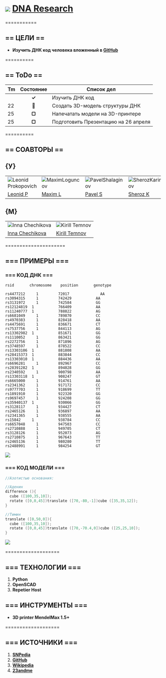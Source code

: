# ![](https://avatars3.githubusercontent.com/u/4658189?s=30) [ DNA Research](https://github.com/soda-io/DNA/)
===========

## == ЦЕЛИ ==

* **Изучить ДНК код человека вложенный в [GitHub](https://github.com)**

==========


## == ToDo ==

| Tm  | Состояние    |  Список дел                        |
|:----|:------------:|------------------------------------|
|     |  **✓**       | Изучить ДНК код                    |
| 22  |  **🚩**       | Создать 3D-модель структуры ДНК    |
| 25  |  **▢**       | Напечатать модели на 3D-принтере   |
| 25  |  **▢**       |Подготовить Презентацию на 26 апреля|


==========

## == СОАВТОРЫ ==


## {У}

|    |    |    |    |
|----|----|----|----|
|![Leonid Prokopovich](https://avatars2.githubusercontent.com/u/6639503?s=74)|![MaximLoguncov](https://avatars2.githubusercontent.com/u/3838734?s=74)|![PavelShalaginov](https://avatars0.githubusercontent.com/u/3833771?s=74)|![SherozKarimov](https://avatars0.githubusercontent.com/u/4226210?s=74)  
| [Leonid P](https://github.com/leonidprokopovich) | [Maxim L](https://github.com/MaximLoguncov) | [Pavel S](https://github.com/PavelShalaginov)|  [Sheroz K](https://github.com/SherozKarimov)  


## {M}

|    |    | 
|----|----|
|![Inna Chechikova](https://pbs.twimg.com/profile_images/2351222123/4hkg9tbwsz8zzztcrqkf_bigger.jpeg)|![Kirill Temnov](https://avatars1.githubusercontent.com/u/147170?s=74)
|[Inna Chechikova](https://twitter.com/Unsa2003)|[Kirill Temnov](https://github.com/KirillTemnov)

=====================

## === ПРИМЕРЫ ===

### === КОД ДНК ===

```
rsid	   chromosome	 position 	    genotype

rs4477212	  1	        72017	           AA
rs3094315	  1	        742429	         AA
rs3131972	  1	        742584	         GG
rs12124819  1	        766409	         AA
rs11240777	1	        788822	         AG
rs6681049	  1	        789870	         CC
rs4970383	  1	        828418	         AA
rs4475691	  1	        836671	         CT
rs7537756	  1	        844113	         AG
rs13302982	1	        851671	         GG
rs1110052	  1	        863421	         GG
rs2272756	  1	        871896	         AG
rs3748597	  1	        878522	         CC
rs13303106	1	        881808	         AA
rs28415373	1	        883844	         CC
rs13303010	1	        884436	         AA
rs6696281	  1	        892967	         CC
rs28391282	1	        894028	         GG
rs2340592	  1	        900798	         AA
rs13303118	1	        908247	         GT
rs6665000	  1	        914761	         AA
rs2341362	  1	        917172	         CC
rs9777703	  1	        918699	         TT
rs1891910	  1	        922320	         GG
rs9697457	  1	        924208	         GG
rs35940137	1	        930066	         GG
rs3128117	  1	        934427	         CT
rs2465126	  1	        936897	         AA
rs2341365	  1	        938555	         AA
rs15842	    1	        938784	         CC
rs6657048	  1	        947503	         CC
rs2710888	  1	        949705	         CT
rs3128126	  1	        952073	         AG
rs2710875	  1	        967643	         TT
rs2465136	  1	        980280	         TT
rs2488991	  1	        984254	         GT
```
![](https://github.com/soda-io/DNA/blob/master/Img/3D/manu.jpg?raw=true)

### === КОД МОДЕЛИ ===

```c
//Азотистые основания:

//Аденин
difference (){
  cube ([100,35,10]);
  rotate ([0,0,45])translate ([70,-80,-1])cube ([35,35,12]);
}

//Тимин
translate ([0,50,0]){
  cube ([100,35,10]);
  rotate ([0,0,45])translate ([70,-70.4,0])cube ([25,25,10]);
}


```
![](https://github.com/soda-io/DNA/blob/master/Img/3D/%D0%90%D0%B4%D0%B5%D0%BD%D0%B8%D0%BD%20%D0%B8%20%D0%A2%D0%B8%D0%BC%D0%B8%D0%BD.png?raw=true)



===================


## === ТЕХНОЛОГИИ ===

 1. **Python**
 2. **OpenSCAD**
 3. **Repetier Host**

## === ИНСТРУМЕНТЫ === 
 
* **3D printer MendelMax 1.5+**


===================


## === ИСТОЧНИКИ ===

 1. **[SNPedia](www.snpedia.com)**
 1. **[GitHub](https://github.com)**
 1. **[Wikipedia](http://ru.wikipedia.org/wiki/%D0%94%D0%B5%D0%B7%D0%BE%D0%BA%D1%81%D0%B8%D1%80%D0%B8%D0%B1%D0%BE%D0%BD%D1%83%D0%BA%D0%BB%D0%B5%D0%B8%D0%BD%D0%BE%D0%B2%D0%B0%D1%8F_%D0%BA%D0%B8%D1%81%D0%BB%D0%BE%D1%82%D0%B0)**
 1. **[23andme](www.23andme.com)**

